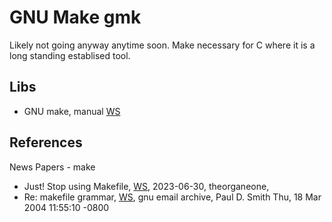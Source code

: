 # GNU Make gmk

Likely not going anyway anytime soon. Make necessary for C where it is a long standing establised tool. 

## Libs

* GNU make, manual [WS](https://www.gnu.org/software/make/manual/make.html)

## References

News Papers - make
* Just! Stop using Makefile, [WS](https://theorangeone.net/posts/just-stop-using-makefile/), 2023-06-30, theorganeone, 
* Re: makefile grammar, [WS](https://www.mail-archive.com/help-make@gnu.org/msg02778.html), gnu email archive, Paul D. Smith Thu, 18 Mar 2004 11:55:10 -0800

